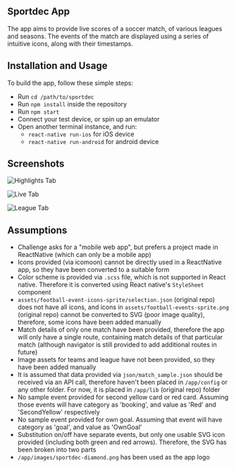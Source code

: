 ## Sportdec App
The app aims to provide live scores of a soccer match, of various leagues and seasons. The events of the match are displayed using a series of intuitive icons, along with their timestamps.

## Installation and Usage
To build the app, follow these simple steps:

* Run `cd /path/to/sportdec`
* Run `npm install` inside the repository
* Run `npm start`
* Connect your test device, or spin up an emulator
* Open another terminal instance, and run:
    * `react-native run-ios` for iOS device
    * `react-native run-android` for android device

## Screenshots
![Highlights Tab](https://ys1sra.dm2302.livefilestore.com/y3m0i40q7B9rSCyA1_LDH6FL8SJYWiDjh4f3M1oDvOK-JVu8bZEFD8Lu97gsK1TZ1x0R-qDKe-_mrJhTGs7wO8PDFRKfVhv9oMlbMyTWQj-ooPzfnO6W-UZlonyMM27GQfoboFa4rqQ8IwIkxCUfK7fcKxxMI-rirm-SHNIu-9QXoY?width=768&height=1280&cropmode=none)

![Live Tab](https://lrmqoq.dm2302.livefilestore.com/y3mnoI-fvqlUTfxaH7Mw0m3OGhfWRI2XL9r38GpPXeS4rnZyPrv5b0qb9SI8_XP51-sqHu2b-LZ16StTBv2otuu7BO6a_VtFbj4siMCTWG8N9-N8cGMyafA5ga2Y9XW_paZMdoPkrCHNDvpYJUsxqMsn2KAVMvwSYWqphFxZYai9zg?width=768&height=1280&cropmode=none)

![League Tab](https://j3jlda.dm2302.livefilestore.com/y3m-JcPTIY61qmJ0lIzqHs8_HBnKpLp7xFb3pyh49I4_MHuAvY559nErzSPD-j0U4HscylctCtbZoSzA3_LKuqPhLwJjYY7KT9uthoOoiw1HP8XSqdYSTgFbigRhhZ_H62w9e95PP3Bl7llwGyxkL_TzQLtmnfGSQfHu7Ni-0aRhn8?width=768&height=1280&cropmode=none)

## Assumptions
* Challenge asks for a "mobile web app", but prefers a project made in ReactNative (which can only be a mobile app)
* Icons provided (via icomoon) cannot be directly used in a ReactNative app, so they have been converted to a suitable form
* Color scheme is provided via `.scss` file, which is not supported in React native. Therefore it is converted using React native's `StyleSheet` component
* `assets/football-event-icons-sprite/selection.json` (original repo) does not have all icons, and icons in `assets/football-events-sprite.png` (original repo) cannot be converted to SVG (poor image quality), therefore, some icons have been added manually
* Match details of only one match have been provided, therefore the app will only have a single route, containing match details of that particular match (although navigator is still provided to add additional routes in future)
* Image assets for teams and league have not been provided, so they have been added manually
* It is assumed that data provided via `json/match_sample.json` should be received via an API call, therefore haven't been placed in `/app/config` or any other folder. For now, it is placed in `/app/lib` (original repo) folder
* No sample event provided for second yellow card or red card. Assuming those events will have category as 'booking', and value as 'Red' and 'SecondYellow' respectively
* No sample event provided for own goal. Assuming that event will have category as 'goal', and value as 'OwnGoal'
* Substitution on/off have separate events, but only one usable SVG icon provided (including both green and red arrows). Therefore, the SVG has been broken into two parts
* `/app/images/sportdec-diamond.png` has been used as the app logo